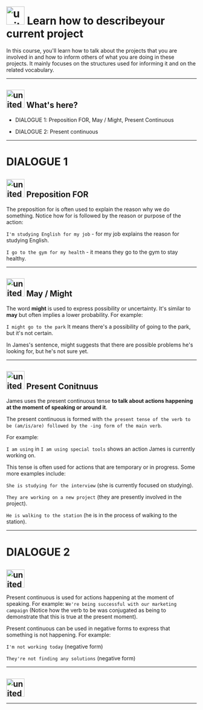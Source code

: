# <img width="48" height="48" src="https://img.icons8.com/emoji/48/united-kingdom-emoji.png" alt="united-kingdom-emoji"/> Learn how to describeyour current project

In this course, you'll learn how to talk about the projects that you are involved in and how to inform others of what you are doing in these projects. It mainly focuses on the structures used for informing it and on the related vocabulary.

---

## <img width="48" height="48" src="https://img.icons8.com/emoji/48/united-kingdom-emoji.png" alt="united-kingdom-emoji"/> What's here?

- DIALOGUE 1:  Preposition FOR, May / Might, Present Continuous

- DIALOGUE 2: Present continuous
  
---

# DIALOGUE 1

## <img width="48" height="48" src="https://img.icons8.com/emoji/48/united-kingdom-emoji.png" alt="united-kingdom-emoji"/> Preposition FOR

The preposition for is often used to explain the reason why we do something. Notice how for is followed by the reason or purpose of the action:

``I'm studying English for my job`` - for my job explains the reason for studying English.

``I go to the gym for my health`` - it means they go to the gym to stay healthy.

---

## <img width="48" height="48" src="https://img.icons8.com/emoji/48/united-kingdom-emoji.png" alt="united-kingdom-emoji"/> May / Might

The word **might** is used to express possibility or uncertainty. It's similar to **may** but often implies a lower probability. For example:

``I might go to the park`` It means there's a possibility of going to the park, but it's not certain.

In James's sentence, might suggests that there are possible problems he's looking for, but he's not sure yet.

---

## <img width="48" height="48" src="https://img.icons8.com/emoji/48/united-kingdom-emoji.png" alt="united-kingdom-emoji"/> Present Conitnuus

James uses the present continuous tense **to talk about actions happening at the moment of speaking or around it**.

The present continuous is formed with ``the present tense of the verb to be (am/is/are) followed by the -ing form of the main verb``. 

For example:

``I am using`` in ``I am using special tools`` shows an action James is currently working on.

This tense is often used for actions that are temporary or in progress. Some more examples include:

``She is studying for the interview`` (she is currently focused on studying).

``They are working on a new project`` (they are presently involved in the project).

``He is walking to the station`` (he is in the process of walking to the station).

---

# DIALOGUE 2

## <img width="48" height="48" src="https://img.icons8.com/emoji/48/united-kingdom-emoji.png" alt="united-kingdom-emoji"/>

Present continuous is used for actions happening at the moment of speaking. For example: ``We're being successful with our marketing campaign`` (Notice how the verb to be was conjugated as being to demonstrate that this is true at the present moment).

Present continuous can be used in negative forms to express that something is not happening. For example:

``I'm not working today`` (negative form)

``They're not finding any solutions`` (negative form)


---

## <img width="48" height="48" src="https://img.icons8.com/emoji/48/united-kingdom-emoji.png" alt="united-kingdom-emoji"/>

---

